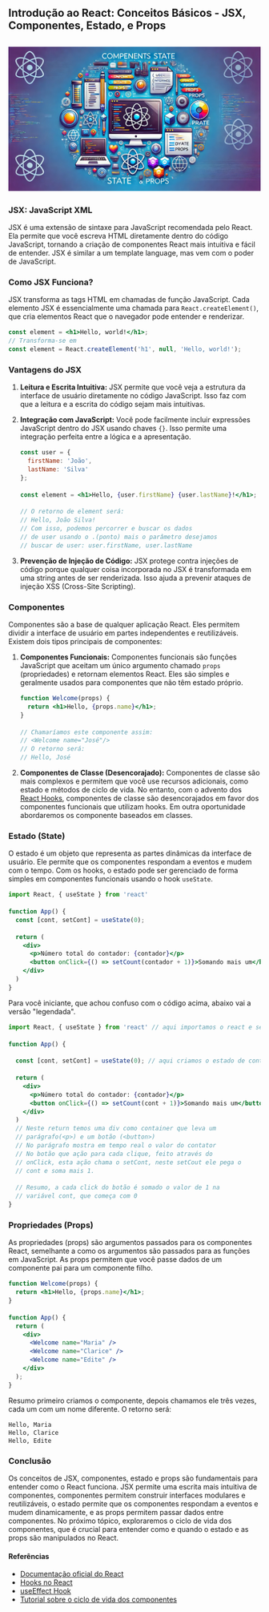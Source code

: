 
## Introdução ao React: Conceitos Básicos - JSX, Componentes, Estado, e Props

![Componentes, Estado, e Props](https://raw.githubusercontent.com/leorodriguesdev/artigos-react-react-native/main/images/2-jsx-componentes-estado-props.webp)
---

### JSX: JavaScript XML

JSX é uma extensão de sintaxe para JavaScript recomendada pelo React. Ela permite que você escreva HTML diretamente dentro do código JavaScript, tornando a criação de componentes React mais intuitiva e fácil de entender. JSX é similar a um template language, mas vem com o poder de JavaScript.

### Como JSX Funciona?

JSX transforma as tags HTML em chamadas de função JavaScript. Cada elemento JSX é essencialmente uma chamada para `React.createElement()`, que cria elementos React que o navegador pode entender e renderizar.

```jsx
const element = <h1>Hello, world!</h1>;
// Transforma-se em
const element = React.createElement('h1', null, 'Hello, world!');
```

### Vantagens do JSX

1. **Leitura e Escrita Intuitiva:**
   JSX permite que você veja a estrutura da interface de usuário diretamente no código JavaScript. Isso faz com que a leitura e a escrita do código sejam mais intuitivas.

2. **Integração com JavaScript:**
   Você pode facilmente incluir expressões JavaScript dentro do JSX usando chaves `{}`. Isso permite uma integração perfeita entre a lógica e a apresentação.

   ```jsx
   const user = {
     firstName: 'João',
     lastName: 'Silva'
   };

   const element = <h1>Hello, {user.firstName} {user.lastName}!</h1>;

   // O retorno de element será:
   // Hello, João Silva!
   // Com isso, podemos percorrer e buscar os dados
   // de user usando o .(ponto) mais o parâmetro desejamos 
   // buscar de user: user.firstName, user.lastName
   ```

3. **Prevenção de Injeção de Código:**
   JSX protege contra injeções de código porque qualquer coisa incorporada no JSX é transformada em uma string antes de ser renderizada. Isso ajuda a prevenir ataques de injeção XSS (Cross-Site Scripting).

### Componentes

Componentes são a base de qualquer aplicação React. Eles permitem dividir a interface de usuário em partes independentes e reutilizáveis. Existem dois tipos principais de componentes:

1. **Componentes Funcionais:**
   Componentes funcionais são funções JavaScript que aceitam um único argumento chamado `props` (propriedades) e retornam elementos React. Eles são simples e geralmente usados para componentes que não têm estado próprio.

   ```jsx
   function Welcome(props) {
     return <h1>Hello, {props.name}</h1>;
   }

   // Chamaríamos este componente assim:
   // <Welcome name="José"/>
   // O retorno será:
   // Hello, José
   ```

2. **Componentes de Classe (Desencorajado):**
   Componentes de classe são mais complexos e permitem que você use recursos adicionais, como estado e métodos de ciclo de vida. No entanto, com o advento dos [React Hooks](https://react.dev/reference/react/Hooks), componentes de classe são desencorajados em favor dos componentes funcionais que utilizam hooks.
   Em outra oportunidade abordaremos os componente baseados em classes. 

### Estado (State)

O estado é um objeto que representa as partes dinâmicas da interface de usuário. Ele permite que os componentes respondam a eventos e mudem com o tempo. Com os hooks, o estado pode ser gerenciado de forma simples em componentes funcionais usando o hook `useState`.

```jsx
import React, { useState } from 'react'

function App() {
  const [cont, setCont] = useState(0);

  return (
    <div>
      <p>Número total do contador: {contador}</p>
      <button onClick={() => setCount(contador + 1)}>Somando mais um</button>
    </div>
  )
}
``` 
Para você iniciante, que achou confuso com o código acima, abaixo vai a versão "legendada".

```jsx
import React, { useState } from 'react' // aqui importamos o react e seu useState

function App() {

  const [cont, setCont] = useState(0); // aqui criamos o estado de cont (contador) e o setCont, ele é quem vai gerar a ação de troca de estado de cont, note que começa com 0(zero)

  return (
    <div>
      <p>Número total do contador: {contador}</p>
      <button onClick={() => setCount(cont + 1)}>Somando mais um</button>
    </div>
  )
  // Neste return temos uma div como container que leva um
  // parágrafo(<p>) e um botão (<button>)
  // No parágrafo mostra em tempo real o valor do contator
  // No botão que ação para cada clique, feito através do 
  // onClick, esta ação chama o setCont, neste setCout ele pega o
  // cont e soma mais 1.

  // Resumo, a cada click do botão é somado o valor de 1 na 
  // variável cont, que começa com 0
}

``` 


### Propriedades (Props)

As propriedades (props) são argumentos passados para os componentes React, semelhante a como os argumentos são passados para as funções em JavaScript. As props permitem que você passe dados de um componente pai para um componente filho.

```jsx
function Welcome(props) {
  return <h1>Hello, {props.name}</h1>;
}

function App() {
  return (
    <div>
      <Welcome name="Maria" />
      <Welcome name="Clarice" />
      <Welcome name="Edite" />
    </div>
  );
}
```
Resumo primeiro criamos o componente, depois chamamos ele três vezes, cada um com um nome diferente. O retorno será:

```
Hello, Maria
Hello, Clarice
Hello, Edite
```

### Conclusão

Os conceitos de JSX, componentes, estado e props são fundamentais para entender como o React funciona. JSX permite uma escrita mais intuitiva de componentes, componentes permitem construir interfaces modulares e reutilizáveis, o estado permite que os componentes respondam a eventos e mudem dinamicamente, e as props permitem passar dados entre componentes. No próximo tópico, exploraremos o ciclo de vida dos componentes, que é crucial para entender como e quando o estado e as props são manipulados no React.

#### Referências
- [Documentação oficial do React](https://react.dev/reference/react)
- [Hooks no React](https://react.dev/reference/react/Hooks)
- [useEffect Hook](https://react.dev/reference/react/useEffect)
- [Tutorial sobre o ciclo de vida dos componentes](https://react.dev/reference/react/Component)